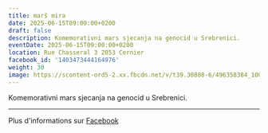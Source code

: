 ```yaml
---
title: marš mira
date: 2025-06-15T09:00:00+0200
draft: false
description: Komemorativni mars sjecanja na genocid u Srebrenici.
eventDate: 2025-06-15T09:00:00+0200
location: Rue Chasseral 3 2053 Cernier
facebook_id: '1403473444164976'
weight: 30
image: https://scontent-ord5-2.xx.fbcdn.net/v/t39.30808-6/496358384_1007574214836511_4806363768185633011_n.jpg?_nc_cat=102&ccb=1-7&_nc_sid=9e60e4&_nc_ohc=qkqc3nN89VkQ7kNvwHjwO_3&_nc_oc=Adnj6X27w08H4wdOCNZq-z2thzeI4qXR5Lc1ZVkpg5XEsmmXpYqMvPLgDtN8G6_6tyU&_nc_zt=23&_nc_ht=scontent-ord5-2.xx&edm=ABTKTjYEAAAA&_nc_gid=6A5lXURcsuK4-XOiXoCz_g&oh=00_AfYSUjVph9ykntExBiQiyZpgjHU_hHeO2MHGajAIIbeTLg&oe=68D133AE
---
```


Komemorativni mars sjecanja na genocid u Srebrenici.

---

Plus d'informations sur [Facebook](https://facebook.com/events/1403473444164976)
